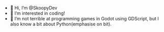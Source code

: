 - 👋 Hi, I’m @SkoopyDev
- 👀 I’m interested in coding!
- 🌱 I’m not terrible at programming games in Godot using GDScript, but I also know a bit about Python(emphasise on bit).

<!---
Skoopy-Dev/SkoopyDev is a ✨ special ✨ repository because its `README.md` (this file) appears on your GitHub profile.
You can click the Preview link to take a look at your changes.
--->
